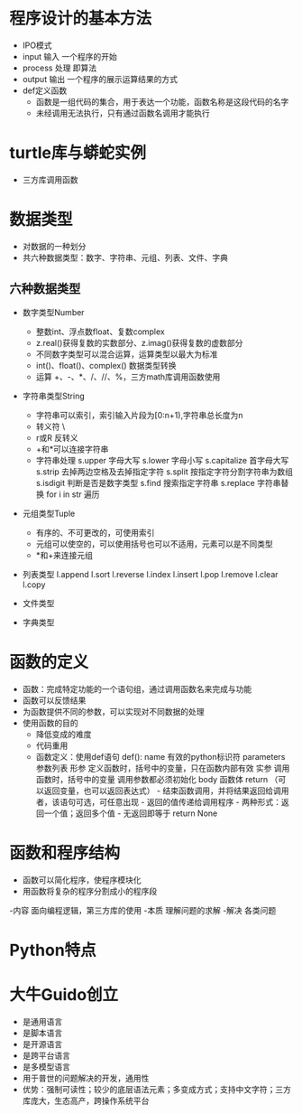 # 程序设计的基本方法
- IPO模式
- input 输入 一个程序的开始
- process 处理 即算法
- output 输出 一个程序的展示运算结果的方式
- def定义函数
    - 函数是一组代码的集合，用于表达一个功能，函数名称是这段代码的名字
    - 未经调用无法执行，只有通过函数名调用才能执行

# turtle库与蟒蛇实例
- 三方库调用函数

# 数据类型
- 对数据的一种划分
- 共六种数据类型：数字、字符串、元组、列表、文件、字典
## 六种数据类型
- 数字类型Number
    - 整数int、浮点数float、复数complex
    - z.real()获得复数的实数部分、z.imag()获得复数的虚数部分
    - 不同数字类型可以混合运算，运算类型以最大为标准
    - int()、float()、complex() 数据类型转换
    - 运算 +、-、*、/、//、%，三方math库调用函数使用

- 字符串类型String
    - 字符串可以索引，索引输入片段为[0:n+1),字符串总长度为n
    - 转义符 \
    - r或R 反转义
    - +和*可以连接字符串
    - 字符串处理
        s.upper 字母大写
        s.lower 字母小写
        s.capitalize 首字母大写
        s.strip 去掉两边空格及去掉指定字符
        s.split 按指定字符分割字符串为数组
        s.isdigit 判断是否是数字类型
        s.find 搜索指定字符串
        s.replace 字符串替换
        for i in str 遍历

- 元组类型Tuple
    - 有序的、不可更改的，可使用索引
    - 元组可以使空的，可以使用括号也可以不适用，元素可以是不同类型
    - *和+来连接元组
    
- 列表类型
    l.append
    l.sort
    l.reverse
    l.index
    l.insert
    l.pop
    l.remove
    l.clear
    l.copy

- 文件类型
- 字典类型

# 函数的定义
- 函数：完成特定功能的一个语句组，通过调用函数名来完成与功能
- 函数可以反馈结果
- 为函数提供不同的参数，可以实现对不同数据的处理
- 使用函数的目的
    - 降低变成的难度
    - 代码重用
    - 函数定义：使用def语句
        def<name>(<parameters>):
            <body>
        name 有效的python标识符
        parameters 参数列表
        形参 定义函数时，括号中的变量，只在函数内部有效
        实参 调用函数时，括号中的变量
        调用参数都必须初始化
        body 函数体
        return （可以返回变量，也可以返回表达式）
            - 结束函数调用，并将结果返回给调用者，该语句可选，可任意出现
            - 返回的值传递给调用程序
            - 两种形式：返回一个值；返回多个值
            - 无返回即等于 return None
            

# 函数和程序结构
- 函数可以简化程序，使程序模块化
- 用函数将复杂的程序分割成小的程序段


-内容 面向编程逻辑，第三方库的使用
-本质 理解问题的求解
-解决 各类问题

# Python特点
# 大牛Guido创立
- 是通用语言
- 是脚本语言
- 是开源语言
- 是跨平台语言
- 是多模型语言
- 用于普世的问题解决的开发，通用性
- 优势：强制可读性；较少的底层语法元素；多变成方式；支持中文字符；三方库庞大，生态高产，跨操作系统平台

